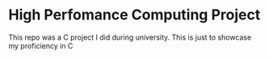 # High Perfomance Computing Project
 This repo was a C project I did during university. This is just to showcase my proficiency in C
